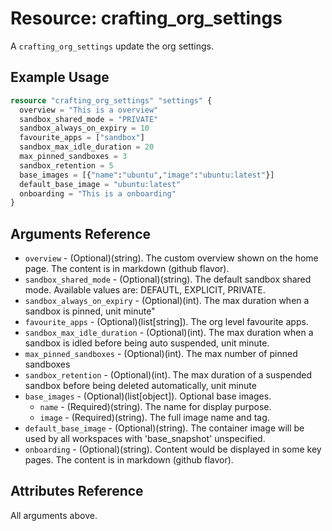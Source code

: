 # Resource: crafting_org_settings

A `crafting_org_settings` update the org settings.

## Example Usage

```terraform
resource "crafting_org_settings" "settings" {
  overview = "This is a overview"
  sandbox_shared_mode = "PRIVATE"
  sandbox_always_on_expiry = 10
  favourite_apps = ["sandbox"]
  sandbox_max_idle_duration = 20
  max_pinned_sandboxes = 3
  sandbox_retention = 5
  base_images = [{"name":"ubuntu","image":"ubuntu:latest"}]
  default_base_image = "ubuntu:latest"
  onboarding = "This is a onboarding"
}
```

## Arguments Reference

* `overview` - (Optional)(string). The custom overview shown on the home page. The content is in markdown (github flavor).
* `sandbox_shared_mode` - (Optional)(string). The default sandbox shared mode. Available values are: DEFAUTL, EXPLICIT, PRIVATE.
* `sandbox_always_on_expiry` - (Optional)(int). The max duration when a sandbox is pinned, unit minute"
* `favourite_apps` - (Optional)(list[string]). The org level favourite apps.
* `sandbox_max_idle_duration` - (Optional)(int). The max duration when a sandbox is idled before being auto suspended, unit minute.
* `max_pinned_sandboxes` - (Optional)(int). The max number of pinned sandboxes
* `sandbox_retention` - (Optional)(int). The max duration of a suspended sandbox before being deleted automatically, unit minute
* `base_images` - (Optional)(list[object]). Optional base images.
  * `name` - (Required)(string). The name for display purpose.
  * `image` - (Required)(string). The full image name and tag.
* `default_base_image` - (Optional)(string). The container image will be used by all workspaces with 'base_snapshot' unspecified.
* `onboarding` - (Optional)(string). Content would be displayed in some key pages. The content is in markdown (github flavor).

## Attributes Reference

All arguments above.


